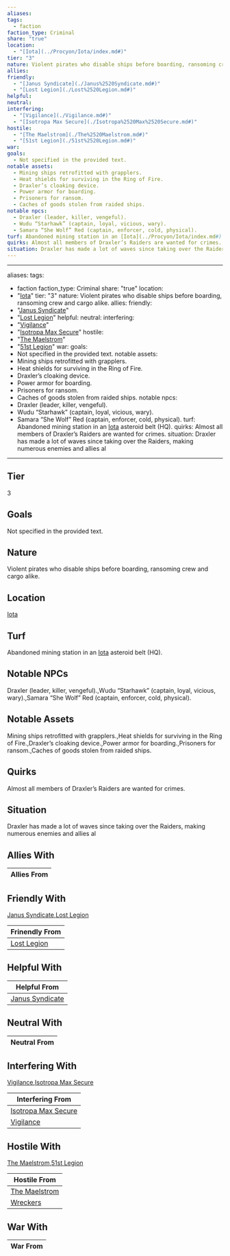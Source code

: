 ```yaml
---
aliases: 
tags:
  - faction
faction_type: Criminal
share: "true"
location:
  - "[Iota](../Procyon/Iota/index.md#)"
tier: "3"
nature: Violent pirates who disable ships before boarding, ransoming crew and cargo alike.
allies: 
friendly:
  - "[Janus Syndicate](./Janus%2520Syndicate.md#)"
  - "[Lost Legion](./Lost%2520Legion.md#)"
helpful: 
neutral: 
interfering:
  - "[Vigilance](./Vigilance.md#)"
  - "[Isotropa Max Secure](./Isotropa%2520Max%2520Secure.md#)"
hostile:
  - "[The Maelstrom](./The%2520Maelstrom.md#)"
  - "[51st Legion](./51st%2520Legion.md#)"
war: 
goals:
  - Not specified in the provided text.
notable assets:
  - Mining ships retrofitted with grapplers.
  - Heat shields for surviving in the Ring of Fire.
  - Draxler’s cloaking device.
  - Power armor for boarding.
  - Prisoners for ransom.
  - Caches of goods stolen from raided ships.
notable npcs:
  - Draxler (leader, killer, vengeful).
  - Wudu “Starhawk” (captain, loyal, vicious, wary).
  - Samara “She Wolf” Red (captain, enforcer, cold, physical).
turf: Abandoned mining station in an [Iota](../Procyon/Iota/index.md#) asteroid belt (HQ).
quirks: Almost all members of Draxler’s Raiders are wanted for crimes.
situation: Draxler has made a lot of waves since taking over the Raiders, making numerous enemies and allies al
---
```

---
aliases:
tags:
  - faction
faction_type: Criminal
share: "true"
location:
  - "[Iota](../Procyon/Iota/index.md#)"
tier: "3"
nature: Violent pirates who disable ships before boarding, ransoming crew and cargo alike.
allies:
friendly:
  - "[Janus Syndicate](./Janus%2520Syndicate.md#)"
  - "[Lost Legion](./Lost%2520Legion.md#)"
helpful:
neutral:
interfering:
  - "[Vigilance](./Vigilance.md#)"
  - "[Isotropa Max Secure](./Isotropa%2520Max%2520Secure.md#)"
hostile:
  - "[The Maelstrom](./The%2520Maelstrom.md#)"
  - "[51st Legion](./51st%2520Legion.md#)"
war:
goals:
  - Not specified in the provided text.
notable assets:
  - Mining ships retrofitted with grapplers.
  - Heat shields for surviving in the Ring of Fire.
  - Draxler’s cloaking device.
  - Power armor for boarding.
  - Prisoners for ransom.
  - Caches of goods stolen from raided ships.
notable npcs:
  - Draxler (leader, killer, vengeful).
  - Wudu “Starhawk” (captain, loyal, vicious, wary).
  - Samara “She Wolf” Red (captain, enforcer, cold, physical).
turf: Abandoned mining station in an [Iota](../Procyon/Iota/index.md#) asteroid belt (HQ).
quirks: Almost all members of Draxler’s Raiders are wanted for crimes.
situation: Draxler has made a lot of waves since taking over the Raiders, making numerous enemies and allies al
---
## Tier

3

## Goals

Not specified in the provided text.

## Nature

Violent pirates who disable ships before boarding, ransoming crew and cargo alike.

## Location

[Iota](../Procyon/Iota/index.md.md#.md#.md#.md#)

## Turf

Abandoned mining station in an [Iota](Procyon/Iota/Iota.md) asteroid belt (HQ).

## Notable NPCs

Draxler (leader, killer, vengeful).,Wudu “Starhawk” (captain, loyal, vicious, wary).,Samara “She Wolf” Red (captain, enforcer, cold, physical).

## Notable Assets

Mining ships retrofitted with grapplers.,Heat shields for surviving in the Ring of Fire.,Draxler’s cloaking device.,Power armor for boarding.,Prisoners for ransom.,Caches of goods stolen from raided ships.

## Quirks

Almost all members of Draxler’s Raiders are wanted for crimes.

## Situation

Draxler has made a lot of waves since taking over the Raiders, making numerous enemies and allies al

## Allies With



| Allies From |
| ----------- |


## Friendly With

[Janus Syndicate](./Janus%2520Syndicate.md.md#.md#),[Lost Legion](./Lost%2520Legion.md.md#.md#)

| Frinendly From                           |
| ---------------------------------------- |
| [Lost Legion](./Lost%2520Legion.md.md#.md#) |


## Helpful With



| Helpful From                                     |
| ------------------------------------------------ |
| [Janus Syndicate](./Janus%2520Syndicate.md.md#.md#) |


## Neutral With




| Neutral From |
| ------------ |



## Interfering With

[Vigilance](./Vigilance.md.md#.md#),[Isotropa Max Secure](./Isotropa%2520Max%2520Secure.md.md#.md#)


| Interfering From                                         |
| -------------------------------------------------------- |
| [Isotropa Max Secure](./Isotropa%2520Max%2520Secure.md.md#.md#) |
| [Vigilance](./Vigilance.md.md#.md#)                     |



## Hostile With

[The Maelstrom](./The%2520Maelstrom.md.md#.md#),[51st Legion](./51st%2520Legion.md.md#.md#)


| Hostile From                                 |
| -------------------------------------------- |
| [The Maelstrom](./The%2520Maelstrom.md.md#.md#) |
| [Wreckers](./Wreckers.md)           |



## War With



| War From |
| -------- |

